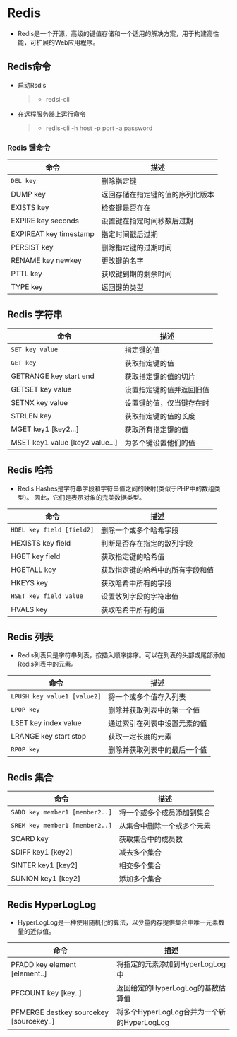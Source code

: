 # Redis

- Redis是一个开源，高级的键值存储和一个适用的解决方案，用于构建高性能，可扩展的Web应用程序。
  
## Redis命令

- 启动Rsdis
  >- redsi-cli

- 在远程服务器上运行命令
  >- redis-cli -h host -p port -a password
  
### Redis 键命令

|命令|描述|
|--|--|
`DEL key`|删除指定键
DUMP key|返回存储在指定键的值的序列化版本
EXISTS key|检查键是否存在
EXPIRE key seconds|设置键在指定时间秒数后过期
EXPIREAT key timestamp|指定时间戳后过期
PERSIST key|删除指定键的过期时间
RENAME key newkey|更改键的名字
PTTL key|获取键到期的剩余时间
TYPE key|返回键的类型

## Redis 字符串

|命令|描述|
|--|--|
`SET key value`|指定键的值
`GET key`|获取指定键的值
GETRANGE key start end|获取指定键的值的切片
GETSET key value|设置指定键的值并返回旧值
SETNX key value|设置键的值，仅当键存在时
STRLEN key|获取指定键的值的长度
MGET key1 [key2...]|获取所有指定键的值
MSET key1 value [key2 value...]|为多个键设置他们的值

## Redis 哈希

- Redis Hashes是字符串字段和字符串值之间的映射(类似于PHP中的数组类型)。 因此，它们是表示对象的完美数据类型。

|命令|描述|
|--|--|
`HDEL key field [field2]`|删除一个或多个哈希字段
HEXISTS key field|判断是否存在指定的散列字段
HGET key field|获取指定键的哈希值
HGETALL key|获取指定键的哈希中的所有字段和值
HKEYS key|获取哈希中所有的字段
`HSET key field value`|设置散列字段的字符串值
HVALS key|获取哈希中所有的值

## Redis 列表

- Redis列表只是字符串列表，按插入顺序排序。可以在列表的头部或尾部添加Redis列表中的元素。

|命令|描述|
|--|--|
`LPUSH key value1 [value2]`|将一个或多个值存入列表
`LPOP key`|删除并获取列表中的第一个值
LSET key index value|通过索引在列表中设置元素的值
LRANGE key start stop|获取一定长度的元素
`RPOP key`|删除并获取列表中的最后一个值

## Redis 集合

|命令|描述|
|--|--|
`SADD key member1 [member2..]`|将一个或多个成员添加到集合
`SREM key member1 [member2..]`|从集合中删除一个或多个元素
SCARD key|获取集合中的成员数
SDIFF key1 [key2]|减去多个集合
SINTER key1 [key2]|相交多个集合
SUNION key1 [key2]|添加多个集合

## Redis HyperLogLog

- HyperLogLog是一种使用随机化的算法，以少量内存提供集合中唯一元素数量的近似值。
  
|命令|描述|
|--|--|
PFADD key element [element..]|将指定的元素添加到HyperLogLog中
PFCOUNT key [key..]|返回给定的HyperLogLog的基数估算值
PFMERGE destkey sourcekey [sourcekey..]|将多个HyperLogLog合并为一个新的HyperLogLog
